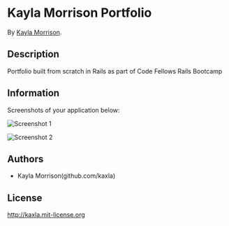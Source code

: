 # Kayla Morrison Portfolio

By [Kayla Morrison](kaylaamorrison.com).

## Description
Portfolio built from scratch in Rails as part of Code Fellows Rails Bootcamp

## Information

Screenshots of your application below:

![Screenshot 1](http://placekitten.com/400/300)

![Screenshot 2](http://placekitten.com/400/300)

## Authors

* Kayla Morrison(github.com/kaxla)

## License

http://kaxla.mit-license.org
